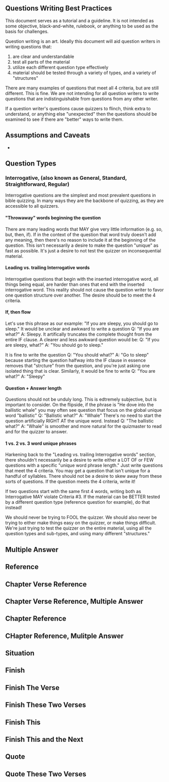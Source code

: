 ## Questions Writing Best Practices

This document serves as a tutorial and a guideline. It is not intended as some objective, black-and-white, rulebook, or anything to be used as the basis for challenges. 

Question writing is an art. Ideally this document will aid question writers in writing questions that:
1. are clear and understandable
2. test all parts of the material
3. utilize each different question type effectively
4. material should be tested through a variety of types, and a variety of "structures"

There are many examples of questions that meet all 4 criteria, but are still different. This is fine. We are not intending for all question writers to write questions that are indistinguishable from questions from any other writer. 

If a question writer's questions cause quizzers to flinch, think extra to understand, or anything else "unexpected" then the questions should be examined to see if there are "better" ways to write them. 


## Assumptions and Caveats
* 


## Question Types
### Interrogative, (also known as General, Standard, Straightforward, Regular)

Interrogative questions are the simplest and most prevalent questions in bible quizzing. In many ways they are the backbone of quizzing, as they are accessible to all quizzers. 

#### "Throwaway" words beginning the question
There are many leading words that MAY give very little information (e.g. so, but, then, if). If in the context of the question that word truly doesn't add any meaning, then there's no reason to include it at the beginning of the question. This isn't necessarily a desire to make the question "unique" as fast as possible. It's just a desire to not test the quizzer on inconsequential material. 

#### Leading vs. trailing Interrogative words
Interrogative questions that begin with the inserted interrogative word, all things being equal, are harder than ones that end with the inserted interrogative word. This reality should not cause the question writer to favor one question structure over another. The desire should be to meet the 4 criteria.

#### If, then flow
Let's use this phrase as our example: "If you are sleepy, you should go to sleep."  It would be unclear and awkward to write a question Q: "If you are what?" A: Sleepy. It artifically truncates the complete thought from the entire IF clause. A clearer and less awkward question would be: Q: "If you are sleepy, what?" A: "You should go to sleep."

It is fine to write the question Q: "You should what?" A: "Go to sleep" because starting the question halfway into the IF clause in essence removes that "strcture" from the question, and you're just asking one isolated thing that is clear. Similarly, it would be fine to write Q: "You are what?" A: "Sleepy" 

#### Question + Answer length
Questions should not be unduly long. This is edtremely subjective, but is important to consider. On the flipside, if the phrase is "He dove into the ballistic whale" you may often see question that focus on the global unique word "ballistic" Q: "Ballistic what?" A: "Whale"  There's no need to start the question artificially RIGHT AT the unique word. Instead Q: "The ballistic what?" A: "Whale" is smoother and more natural for the quizmaster to read and for the quizzer to answer. 

#### 1 vs. 2 vs. 3 word unique phrases
Harkening back to the "Leading vs. trailing Interrogative words" section, there shouldn't necessarily be a desire to write either a LOT OF or FEW questions with a specific "unique word phrase length." Just write questions that meet the 4 criteria. You may get a question that isn't unique for a handful of syllables. There should not be a desire to skew away from these sorts of questions. If the question meets the 4 criteria, write it!

If two questions start with the same first 4 words, writing both as Interrogative MAY violate Criteria #3. If the material can be BETTER tested by a different question type (reference question for example), do that instead!

We should never be trying to FOOL the quizzer. We should also never be trying to either make things easy on the quizzer, or make things difficult. We're just trying to test the quizzer on the entire material, using all the question types and sub-types, and using many different "structures."


## Multiple Answer
## Reference
## Chapter Verse Reference
## Chapter Verse Reference, Multiple Answer
## Chapter Reference
## CHapter Reference, Mulitple Answer
## Situation
## Finish
## Finish The Verse
## Finish These Two Verses
## Finish This
## Finish This and the Next
## Quote
## Quote These Two Verses